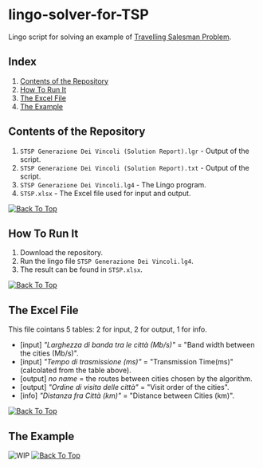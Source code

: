 # lingo-solver-for-TSP
Lingo script for solving an example of [Travelling Salesman Problem](https://en.wikipedia.org/wiki/Travelling_salesman_problem).

## Index
1. [Contents of the Repository](https://github.com/Fondaz/lingo-solver-for-TSP#contents-of-the-repository)
2. [How To Run It](https://github.com/Fondaz/lingo-solver-for-TSP#how-to-run-it)
3. [The Excel File](https://github.com/Fondaz/lingo-solver-for-TSP#the-excel-file)
4. [The Example](https://github.com/Fondaz/lingo-solver-for-TSP#the-example)


## Contents of the Repository
1. `STSP Generazione Dei Vincoli (Solution Report).lgr` - Output of the script.
2. `STSP Generazione Dei Vincoli (Solution Report).txt` - Output of the script.
3. `STSP Generazione Dei Vincoli.lg4` 	                - The Lingo program.
4. `STSP.xlsx`                                          - The Excel file used for input and output.

[![Back To Top](https://user-images.githubusercontent.com/11947833/33139581-fed0ece6-cfad-11e7-8147-cf4f3b3cd34a.png)](https://github.com/Fondaz/lingo-solver-for-TSP#lingo-solver-for-tsp)

## How To Run It
1. Download the repository.
2. Run the lingo file `STSP Generazione Dei Vincoli.lg4`.
3. The result can be found in `STSP.xlsx`.

[![Back To Top](https://user-images.githubusercontent.com/11947833/33139581-fed0ece6-cfad-11e7-8147-cf4f3b3cd34a.png)](https://github.com/Fondaz/lingo-solver-for-TSP#lingo-solver-for-tsp)

## The Excel File
This file cointans 5 tables: 2 for input, 2 for output, 1 for info.
* [input] *\"Larghezza di banda tra le città (Mb/s)\"* = \"Band width between the cities (Mb/s)\".
* [input] *\"Tempo di trasmissione (ms)\"* = \"Transmission Time(ms)\" (calcolated from the table above).
* [output] *no name* = the routes between cities chosen by the algorithm.
* [output] *\"Ordine di visita delle città\"* = \"Visit order of the cities\".
* [info] *\"Distanza fra Città (km)\"* = \"Distance between Cities (km)\".

[![Back To Top](https://user-images.githubusercontent.com/11947833/33139581-fed0ece6-cfad-11e7-8147-cf4f3b3cd34a.png)](https://github.com/Fondaz/lingo-solver-for-TSP#lingo-solver-for-tsp)


## The Example

![WIP](https://spiegareIlProblemaDescrivendolo.png)
[![Back To Top](https://user-images.githubusercontent.com/11947833/33139581-fed0ece6-cfad-11e7-8147-cf4f3b3cd34a.png)](https://github.com/Fondaz/lingo-solver-for-TSP#lingo-solver-for-tsp)
